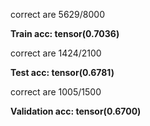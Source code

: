 correct are 5629/8000


**Train acc: tensor(0.7036)**


correct are 1424/2100


**Test acc: tensor(0.6781)**


correct are 1005/1500


**Validation acc: tensor(0.6700)**
